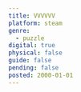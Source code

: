 ```yaml
---
title: VVVVVV
platform: steam
genre:
  - puzzle
digital: true
physical: false
guide: false
pending: false
posted: 2000-01-01
---
```

